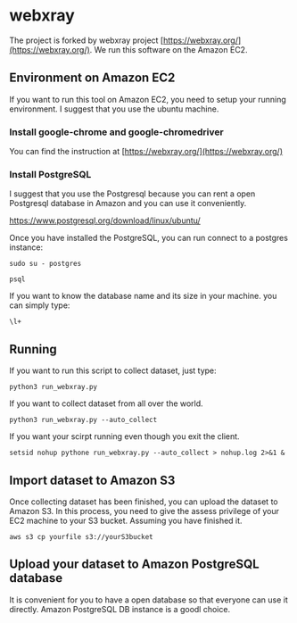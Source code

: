 <!--
 * @Author: your name
 * @Date: 2021-03-29 20:14:44
 * @LastEditTime: 2021-05-21 16:29:42
 * @LastEditors: Please set LastEditors
 * @Description: In User Settings Edit
 * @FilePath: /webXray/README.md
-->
# webxray


The project is forked by webxray project [https://webxray.org/](https://webxray.org/). We run this software on the Amazon EC2. 


## Environment on Amazon EC2
If you want to run this tool on Amazon EC2, you need to setup your running environment. I suggest that you use the ubuntu machine.

### Install google-chrome and google-chromedriver

You can find the instruction at [https://webxray.org/](https://webxray.org/)

### Install PostgreSQL

I suggest that you use the Postgresql because you can rent a open Postgresql database in Amazon and you can use it conveniently.

https://www.postgresql.org/download/linux/ubuntu/

Once you have installed the PostgreSQL, you can run connect to a postgres instance:

```
sudo su - postgres

psql 
```

If you want to know the database name and its size in your machine. you can simply type:

```
\l+
```

## Running

If you want to run this script to collect dataset, just type:

```
python3 run_webxray.py
```

If you want to collect dataset from all over the world. 

```
python3 run_webxray.py --auto_collect
```

If you want your scirpt running even though you exit the client.

```
setsid nohup pythone run_webxray.py --auto_collect > nohup.log 2>&1 &
```

## Import dataset to Amazon S3

Once collecting dataset has been finished, you can upload the dataset to Amazon S3. In this process, you need to give the assess privilege of your EC2 machine to your S3 bucket. Assuming you have finished it.

```
aws s3 cp yourfile s3://yourS3bucket
```

## Upload your dataset to Amazon PostgreSQL database

It is convenient for you to have a open database so that everyone can use it directly. Amazon PostgreSQL DB instance is a goodl choice.

